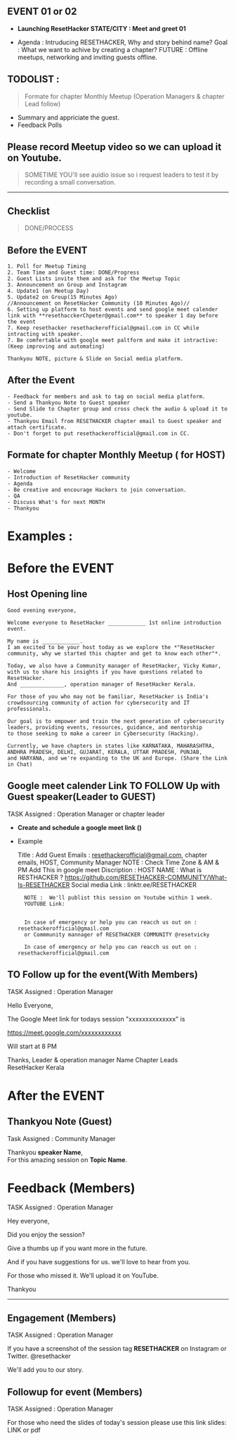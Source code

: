 
## EVENT 01  or 02
- **Launching ResetHacker STATE/CITY : Meet and greet 01**

- Agenda :
    Intruducing RESETHACKER, Why and story behind name?
    Goal : What we want to achive by creating a chapter?
    FUTURE : Offline meetups, networking and inviting guests offline.

## TODOLIST : 
> Formate for chapter Monthly Meetup (Operation Managers & chapter Lead follow)


- Summary and appriciate the guest.
- Feedback Polls 

## Please record Meetup video so we can upload it on Youtube. 
> SOMETIME YOU'll see auidio issue so i request leaders to test it by recording a small conversation.

-----------------------------

## Checklist
> DONE/PROCESS
	
   ## Before the EVENT 
 	1. Poll for Meetup Timing 
	2. Team Time and Guest time: DONE/Progress
 	2. Guest Lists invite them and ask for the Meetup Topic 
 	3. Announcement on Group and Instagram
 	4. Update1 (on Meetup Day)
 	5. Update2 on Group(15 Minutes Ago)
	//Announcement on ResetHacker Community (10 Minutes Ago)//
	6. Setting up platform to host events and send google meet calender link with **resethacckerChpeter@gmail.com** to speaker 1 day before the event
	7. Keep resethacker resethackerofficial@gmail.com in CC while intracting with speaker.
	7. Be comfertable with google meet paltform and make it intractive: (Keep improving and automating) 
	
    Thankyou NOTE, picture & Slide on Social media platform.
    
   ## After the Event
	- Feedback for members and ask to tag on social media platform.
	- Send a Thankyou Note to Guest speaker 
	- Send Slide to Chapter group and cross check the audio & upload it to youtube.
	- Thankyou Email from RESETHACKER chapter email to Guest speaker and attach certificate.
	- Don't forget to put resethackerofficial@gmail.com in CC.
    
    
    
## Formate for chapter Monthly Meetup ( for HOST)

	- Welcome
	- Introduction of ResetHacker community
	- Agenda
	- Be creative and encourage Hackers to join conversation.
	- QA 
	- Discuss What's for next MONTH
	- Thankyou
	


# Examples :


# Before the EVENT 
## Host Opening line

	Good evening everyone,

	Welcome everyone to ResetHacker ____________ 1st online introduction event. 

	My name is ____________.
	I am excited to be your host today as we explore the *"ResetHacker community, why we started this chapter and get to know each other"*.

	Today, we also have a Community manager of ResetHacker, Vicky Kumar, with us to share his insights if you have questions related to ResetHacker.
	And ______________, operation manager of ResetHacker Kerala.

	For those of you who may not be familiar, ResetHacker is India's crowdsourcing community of action for cybersecurity and IT professionals. 

	Our goal is to empower and train the next generation of cybersecurity leaders, providing events, resources, guidance, and mentorship 
	to those seeking to make a career in Cybersecurity (Hacking).
	
	Currently, we have chapters in states like KARNATAKA, MAHARASHTRA, ANDHRA PRADESH, DELHI, GUJARAT, KERALA, UTTAR PRADESH, PUNJAB, 
	and HARYANA, and we're expanding to the UK and Europe. (Share the Link in Chat)
	
	
## Google meet calender Link TO FOLLOW Up with Guest speaker(Leader to GUEST)
TASK Assigned : Operation Manager or chapter leader
- **Create and schedule a google meet link ()**

- Example

	Title : 
	Add Guest Emails : resethackerofficial@gmail.com, chapter emails, HOST, Community Manager
	NOTE : Check Time Zone & AM & PM
	Add This in google meet Discription :
		HOST NAME : 
		What is RESTHACKER ?
		https://github.com/RESETHACKER-COMMUNITY/What-Is-RESETHACKER
		Social media Link : linktr.ee/RESETHACKER

		NOTE :  We'll publist this session on Youtube within 1 week.
		YOUTUBE Link: 


		In case of emergency or help you can reacch us out on : resethackerofficial@gmail.com
		or Commmunity mannager of RESETHACKER COMMUNITY @resetvicky

		In case of emergency or help you can reacch us out on : resethackerofficial@gmail.com
		
		
## TO Follow up for the event(With Members)
TASK Assigned : Operation Manager 

Hello Everyone,

The Google Meet link for todays session  "xxxxxxxxxxxxxx" is

https://meet.google.com/xxxxxxxxxxxx

Will start at 8 PM

Thanks, 
Leader & operation manager Name 
Chapter Leads ResetHacker Kerala



# After the EVENT 
## Thankyou Note (Guest)
Task Assigned : Community Manager

Thankyou **speaker Name**,  
For this amazing session on **Topic Name**.


# Feedback (Members)
TASK Assigned : Operation Manager 

Hey everyone,

Did you enjoy the session?

Give a thumbs up if you want more in the future.

And if you have suggestions for us. we'll love to hear from you.

For those who missed it. We'll upload it on YouTube.

Thankyou 


---------------------

## Engagement (Members)
TASK Assigned : Operation Manager 

If you have a screenshot of the session tag **RESETHACKER** on Instagram or Twitter.
@resethacker

We'll add you to our story.



## Followup for event (Members)
TASK Assigned : Operation Manager 

For those who need the slides of today's session please use this link 
slides: LINK or pdf
